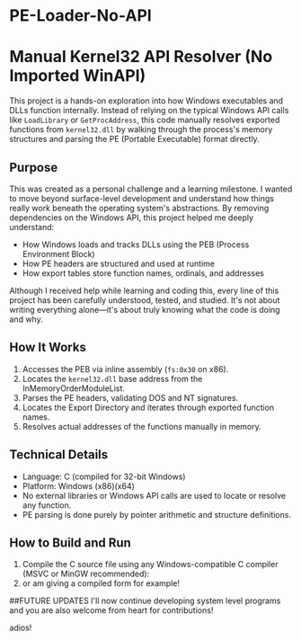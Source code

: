 # PE-Loader-No-API
# Manual Kernel32 API Resolver (No Imported WinAPI)

This project is a hands-on exploration into how Windows executables and DLLs function internally. Instead of relying on the typical Windows API calls like `LoadLibrary` or `GetProcAddress`, this code manually resolves exported functions from `kernel32.dll` by walking through the process's memory structures and parsing the PE (Portable Executable) format directly.

## Purpose

This was created as a personal challenge and a learning milestone. I wanted to move beyond surface-level development and understand how things really work beneath the operating system's abstractions. By removing dependencies on the Windows API, this project helped me deeply understand:

- How Windows loads and tracks DLLs using the PEB (Process Environment Block)
- How PE headers are structured and used at runtime
- How export tables store function names, ordinals, and addresses

Although I received help while learning and coding this, every line of this project has been carefully understood, tested, and studied. It's not about writing everything alone—it's about truly knowing what the code is doing and why.

## How It Works

1. Accesses the PEB via inline assembly (`fs:0x30` on x86).
2. Locates the `kernel32.dll` base address from the InMemoryOrderModuleList.
3. Parses the PE headers, validating DOS and NT signatures.
4. Locates the Export Directory and iterates through exported function names.
5. Resolves actual addresses of the functions manually in memory.

## Technical Details

- Language: C (compiled for 32-bit Windows)
- Platform: Windows (x86)(x64)
- No external libraries or Windows API calls are used to locate or resolve any function.
- PE parsing is done purely by pointer arithmetic and structure definitions.

## How to Build and Run

1. Compile the C source file using any Windows-compatible C compiler (MSVC or MinGW recommended):
2. or am giving a compiled form for example!

##FUTURE UPDATES
I'll now continue developing system level programs and you are also welcome from heart for contributions!



adios!
